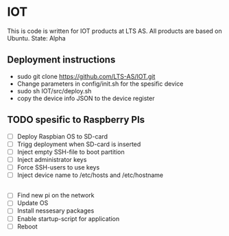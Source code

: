 # IOT
This is code is written for IOT products at LTS AS. All products are based on Ubuntu.
State: Alpha

## Deployment instructions
- sudo git clone https://github.com/LTS-AS/IOT.git
- Change parameters in config/init.sh for the spesific device
- sudo sh IOT/src/deploy.sh
- copy the device info JSON to the device register

## TODO spesific to Raspberry PIs
- [ ] Deploy Raspbian OS to SD-card
- [ ] Trigg deployment when SD-card is inserted
- [ ] Inject empty SSH-file to boot partition
- [ ] Inject administrator keys
- [ ] Force SSH-users to use keys
- [ ] Inject device name to /etc/hosts and /etc/hostname 

##
- [ ] Find new pi on the network
- [ ] Update OS
- [ ] Install nessesary packages
- [ ] Enable startup-script for application
- [ ] Reboot

